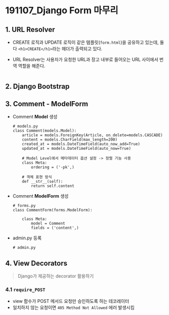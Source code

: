 # 191107_Django Form 마무리

## 1. URL Resolver

- CREATE 로직과 UPDATE 로직이 같은 템플릿(`form.html`)을 공유하고 있는데, 둘 다 `<h1>CREATE</h1>`라는 헤더가 출력되고 있다.

- URL Resolver는 사용자가 요청한 URL과 장고 내부로 들어오는 URL 사이에서 번역 역할을 해준다.

  ```
  
  ```

## 2. Django Bootstrap

## 3. Comment - ModelForm

- Comment **Model** 생성

  ```
  # models.py
  class Comment(models.Model):
      article = models.ForeignKey(Article, on_delete=models.CASCADE)
      content = models.CharField(max_length=200)
      created_at = models.DateTimeField(auto_now_add=True)
      updated_at = models.DateTimeField(auto_now=True)
      
      # Model Level에서 메타데이터 옵션 설정 -> 정렬 기능 사용
      class Meta:
          ordering = ('-pk',)
  
      # 객체 표현 방식
      def __str__(self):
          return self.content
  ```

- Comment **ModelForm** 생성

  ```
  # forms.py
  class CommentForm(forms.ModelForm):
      
      class Meta:
          model = Comment
          fields = ('content',)
  ```

- admin.py 등록

  ```
  # admin.py
  ```

## 4. View Decorators

> Django가 제공하는 decorator 활용하기

### 4.1 `require_POST`

- view 함수가 POST 메서드 요청만 승인하도록 하는 데코레이터
- 일치하지 않는 요청이면 `405 Method Not Allowed` 에러 발생시킴